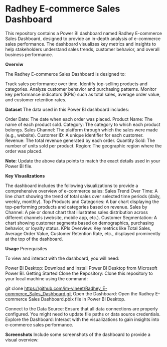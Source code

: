 # Radhey E-commerce Sales Dashboard
This repository contains a Power BI dashboard named Radhey E-commerce Sales Dashboard, designed to provide an in-depth analysis of e-commerce sales performance. The dashboard visualizes key metrics and insights to help stakeholders understand sales trends, customer behavior, and overall business performance.

**Overviw**

The Radhey E-commerce Sales Dashboard is designed to:

Track sales performance over time.
Identify top-selling products and categories.
Analyze customer behavior and purchasing patterns.
Monitor key performance indicators (KPIs) such as total sales, average order value, and customer retention rates.

**Dataset**
The data used in this Power BI dashboard includes:

Order Date: The date when each order was placed.
Product Name: The name of each product sold.
Category: The category to which each product belongs.
Sales Channel: The platform through which the sales were made (e.g., website).
Customer ID: A unique identifier for each customer.
Revenue: The total revenue generated by each order.
Quantity Sold: The number of units sold per product.
Region: The geographic region where the order was placed.

**Note**: Update the above data points to match the exact details used in your Power BI file.

**Key Visualizations**

The dashboard includes the following visualizations to provide a comprehensive overview of e-commerce sales:
Sales Trend Over Time: A line chart showing the trend of total sales over selected time periods (daily, weekly, monthly).
Top Products and Categories: A bar chart displaying the top-performing products and categories based on revenue.
Sales by Channel: A pie or donut chart that illustrates sales distribution across different channels (website, mobile app, etc.).
Customer Segmentation: A chart showing customer segments based on demographics, purchasing behavior, or loyalty status.
KPIs Overview: Key metrics like Total Sales, Average Order Value, Customer Retention Rate, etc., displayed prominently at the top of the dashboard.

**Usage**
Prerequisites

To view and interact with the dashboard, you will need:

Power BI Desktop: Download and install Power BI Desktop from Microsoft Power BI.
Getting Started
Clone the Repository: Clone this repository to your local machine using the command:

git clone https://github.com/im-vineet/Radhey_E-commerce_Sales_Dashboard.git
Open the Dashboard: Open the Radhey E-commerce Sales Dashboard.pbix file in Power BI Desktop.

Connect to the Data Source: Ensure that all data connections are properly configured. You might need to update file paths or data source credentials.
Explore the Dashboard: Interact with the visualizations to gain insights into e-commerce sales performance.

**Screenshots**
Include some screenshots of the dashboard to provide a visual overview:


